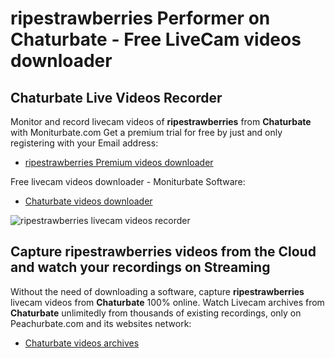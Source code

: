 # ripestrawberries Performer on Chaturbate - Free LiveCam videos downloader

## Chaturbate Live Videos Recorder

Monitor and record livecam videos of **ripestrawberries** from **Chaturbate** with Moniturbate.com
Get a premium trial for free by just and only registering with your Email address:
* [ripestrawberries Premium videos downloader](https://moniturbate.com/request-demo-licence-key.html)

Free livecam videos downloader - Moniturbate Software:
* [Chaturbate videos downloader](https://moniturbate.com/moniturbate-download-software.html)

![ripestrawberries livecam videos recorder](https://peachurnet.com/templates/moniturbate-software.png)


## Capture ripestrawberries videos from the Cloud and watch your recordings on Streaming

Without the need of downloading a software, capture **ripestrawberries** livecam videos from **Chaturbate** 100% online.
Watch Livecam archives from **Chaturbate** unlimitedly from thousands of existing recordings, only on Peachurbate.com and its websites network:
* [Chaturbate videos archives](https://peachurnet.com/)